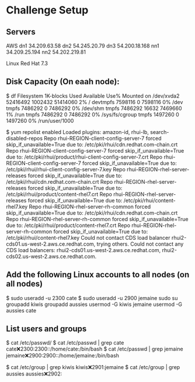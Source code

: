 # Challenge Setup


## Servers
AWS
dn1 34.209.63.58
dn2 54.245.20.79
dn3 54.200.18.168
nn1 34.209.25.194
nn2 54.202.219.81

Linux Red Hat 7.3

## Disk Capacity (On eaah node):
$ df
Filesystem     1K-blocks    Used Available Use% Mounted on
/dev/xvda2      52416492 1002432  51414060   2% /
devtmpfs         7598116       0   7598116   0% /dev
tmpfs            7486292       0   7486292   0% /dev/shm
tmpfs            7486292   16632   7469660   1% /run
tmpfs            7486292       0   7486292   0% /sys/fs/cgroup
tmpfs            1497260       0   1497260   0% /run/user/1000


$ yum repolist enabled
Loaded plugins: amazon-id, rhui-lb, search-disabled-repos
Repo rhui-REGION-client-config-server-7 forced skip_if_unavailable=True due to: /etc/pki/rhui/cdn.redhat.com-chain.crt
Repo rhui-REGION-client-config-server-7 forced skip_if_unavailable=True due to: /etc/pki/rhui/product/rhui-client-config-server-7.crt
Repo rhui-REGION-client-config-server-7 forced skip_if_unavailable=True due to: /etc/pki/rhui/rhui-client-config-server-7.key
Repo rhui-REGION-rhel-server-releases forced skip_if_unavailable=True due to: /etc/pki/rhui/cdn.redhat.com-chain.crt
Repo rhui-REGION-rhel-server-releases forced skip_if_unavailable=True due to: /etc/pki/rhui/product/content-rhel7.crt
Repo rhui-REGION-rhel-server-releases forced skip_if_unavailable=True due to: /etc/pki/rhui/content-rhel7.key
Repo rhui-REGION-rhel-server-rh-common forced skip_if_unavailable=True due to: /etc/pki/rhui/cdn.redhat.com-chain.crt
Repo rhui-REGION-rhel-server-rh-common forced skip_if_unavailable=True due to: /etc/pki/rhui/product/content-rhel7.crt
Repo rhui-REGION-rhel-server-rh-common forced skip_if_unavailable=True due to: /etc/pki/rhui/content-rhel7.key
Could not contact CDS load balancer rhui2-cds01.us-west-2.aws.ce.redhat.com, trying others.
Could not contact any CDS load balancers: rhui2-cds01.us-west-2.aws.ce.redhat.com, rhui2-cds02.us-west-2.aws.ce.redhat.com.


## Add the following Linux accounts to all nodes (on all nodes)
$ sudo useradd -u 2300 cate 
$ sudo useradd -u 2900 jemaine
sudo su
groupadd kiwis
groupadd aussies
usermod -G kiwis jemaine
usermod -G aussies cate


## List users and groups
$ cat /etc/passwd/
$ cat /etc/passwd | grep cate
cate:x:2300:2300::/home/cate:/bin/bash
$ cat /etc/passwd | grep jemaine
jemaine:x:2900:2900::/home/jemaine:/bin/bash

$ cat /etc/group | grep kiwis
kiwis:x:2901:jemaine
$ cat /etc/group | grep aussies
aussies:x:2902:
















